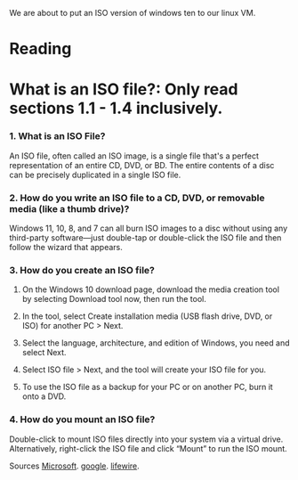 We are about to put an ISO version of windows ten to our linux VM.






# Reading
# What is an ISO file?: Only read sections 1.1 - 1.4 inclusively.

### 1. What is an ISO File?
An ISO file, often called an ISO image, is a single file that's a perfect representation of an entire CD, DVD, or BD. The entire contents of a disc can be precisely duplicated in a single ISO file.
### 2. How do you write an ISO file to a CD, DVD, or removable media (like a thumb drive)?
Windows 11, 10, 8, and 7 can all burn ISO images to a disc without using any third-party software—just double-tap or double-click the ISO file and then follow the wizard that appears.
### 3. How do you create an ISO file?
1. On the Windows 10 download page, download the media creation tool by selecting Download tool now, then run the tool.

2. In the tool, select Create installation media (USB flash drive, DVD, or ISO) for another PC > Next.

3. Select the language, architecture, and edition of Windows, you need and select Next.

4. Select ISO file > Next, and the tool will create your ISO file for you.

5. To use the ISO file as a backup for your PC or on another PC, burn it onto a DVD.
### 4. How do you mount an ISO file?
Double-click to mount ISO files directly into your system via a virtual drive. Alternatively, right-click the ISO file and click “Mount” to run the ISO mount. 

Sources  [Microsoft](https://support.microsoft.com/en-us/windows/create-an-iso-file-for-windows-10-38547366-1dcb-7afd-1726-9eb222d72705 "Title").
 [google](https://www.google.com/search?q=How+do+you+mount+an+ISO+file%3F&sca_esv=572984873&sxsrf=AM9HkKmjhVSOHwqRF67WbzWRmzZHc8rZRA%3A1697145595088&source=hp&ei=-mIoZe_aOae2qtsPkfyzIA&iflsig=AO6bgOgAAAAAZShxCxjD3WfJ0iBPE5QRdlRMIg1jwELt&ved=0ahUKEwjvv8aCuPGBAxUnm2oFHRH-DAQQ4dUDCAo&uact=5&oq=How+do+you+mount+an+ISO+file%3F&gs_lp=Egdnd3Mtd2l6Ih1Ib3cgZG8geW91IG1vdW50IGFuIElTTyBmaWxlPzIGEAAYFhgeMgYQABgWGB4yBhAAGBYYHjIGEAAYFhgeMgYQABgWGB4yBhAAGBYYHjIGEAAYFhgeMgYQABgWGB4yBhAAGBYYHki4FFAAWABwAHgAkAEAmAGlAaABpQGqAQMwLjG4AQPIAQD4AQL4AQE&sclient=gws-wiz "Title").
[lifewire](https://www.lifewire.com/iso-file-2625923#toc-how-to-create-iso-files"Title").
